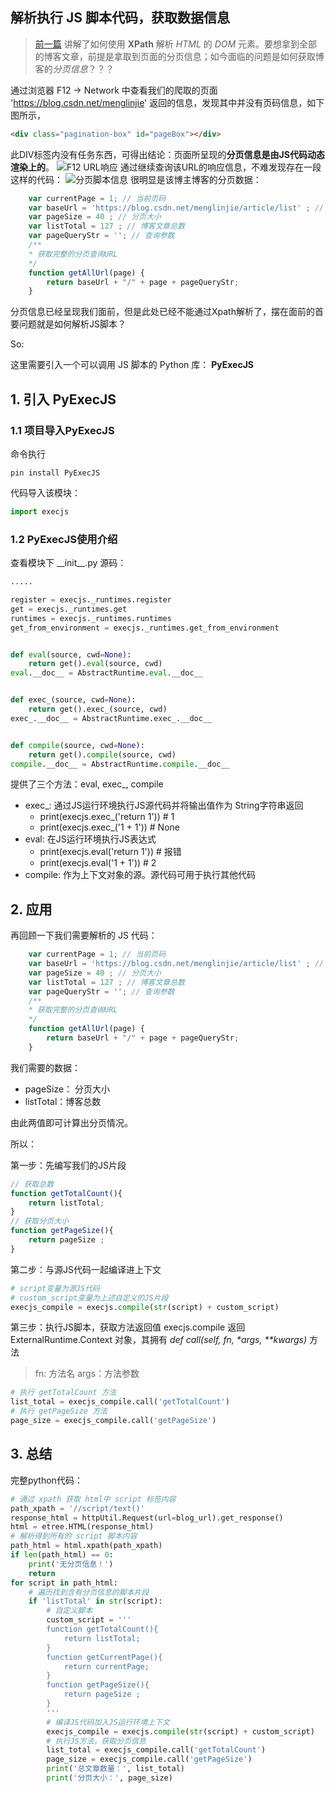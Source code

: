 ## 解析执行 JS 脚本代码，获取数据信息

> [前一篇](https://blog.csdn.net/wenka_/article/details/106587678) 讲解了如何使用 **XPath** 解析 _HTML_ 的 _DOM_ 元素。要想拿到全部的博客文章，前提是拿取到页面的分页信息；如今面临的问题是如何获取博客的*分页信息*？？？

通过浏览器 F12 -> Network 中查看我们的爬取的页面 'https://blog.csdn.net/menglinjie' 返回的信息，发现其中并没有页码信息，如下图所示，
```html
<div class="pagination-box" id="pageBox"></div>
```
此DIV标签内没有任务东西，可得出结论：页面所呈现的**分页信息是由JS代码动态渲染上的**。
![F12 URL响应](https://img-blog.csdnimg.cn/20200611133944276.png?x-oss-process=image/watermark,type_ZmFuZ3poZW5naGVpdGk,shadow_10,text_aHR0cHM6Ly9ibG9nLmNzZG4ubmV0L3dlbmthXw==,size_16,color_FFFFFF,t_70#pic_center)
通过继续查询该URL的响应信息，不难发现存在一段这样的代码：
![分页脚本信息](https://img-blog.csdnimg.cn/20200611134908446.png?x-oss-process=image/watermark,type_ZmFuZ3poZW5naGVpdGk,shadow_10,text_aHR0cHM6Ly9ibG9nLmNzZG4ubmV0L3dlbmthXw==,size_16,color_FFFFFF,t_70#pic_center)
很明显是该博主博客的分页数据：
```javascript
    var currentPage = 1; // 当前页码 
    var baseUrl = 'https://blog.csdn.net/menglinjie/article/list' ; // 分页查询URL
    var pageSize = 40 ; // 分页大小
    var listTotal = 127 ; // 博客文章总数
    var pageQueryStr = ''; // 查询参数
    /**
    * 获取完整的分页查询URL
    */
    function getAllUrl(page) {
        return baseUrl + "/" + page + pageQueryStr;
    }
```
分页信息已经呈现我们面前，但是此处已经不能通过Xpath解析了，摆在面前的首要问题就是如何解析JS脚本？

So:

这里需要引入一个可以调用 JS 脚本的 Python 库： **PyExecJS**

## 1. 引入 **PyExecJS**

### 1.1 项目导入PyExecJS
命令执行
```shell script
pin install PyExecJS
```
代码导入该模块：
```python
import execjs
```

### 1.2 PyExecJS使用介绍
查看模块下 __init\__.py 源码：
```python
.....

register = execjs._runtimes.register
get = execjs._runtimes.get
runtimes = execjs._runtimes.runtimes
get_from_environment = execjs._runtimes.get_from_environment


def eval(source, cwd=None):
    return get().eval(source, cwd)
eval.__doc__ = AbstractRuntime.eval.__doc__


def exec_(source, cwd=None):
    return get().exec_(source, cwd)
exec_.__doc__ = AbstractRuntime.exec_.__doc__


def compile(source, cwd=None):
    return get().compile(source, cwd)
compile.__doc__ = AbstractRuntime.compile.__doc__

```
提供了三个方法：eval,  exec_,  compile
- exec_: 通过JS运行环境执行JS源代码并将输出值作为 String字符串返回
    - print(execjs.exec_('return 1')) # 1
    - print(execjs.exec_('1 + 1')) # None
- eval: 在JS运行环境执行JS表达式
    - print(execjs.eval('return 1')) # 报错
    - print(execjs.eval('1 + 1')) # 2
- compile: 作为上下文对象的源。源代码可用于执行其他代码

## 2. 应用
再回顾一下我们需要解析的 JS 代码：
```javascript
    var currentPage = 1; // 当前页码 
    var baseUrl = 'https://blog.csdn.net/menglinjie/article/list' ; // 分页查询URL
    var pageSize = 40 ; // 分页大小
    var listTotal = 127 ; // 博客文章总数
    var pageQueryStr = ''; // 查询参数
    /**
    * 获取完整的分页查询URL
    */
    function getAllUrl(page) {
        return baseUrl + "/" + page + pageQueryStr;
    }
```
我们需要的数据：
- pageSize： 分页大小
- listTotal：博客总数

由此两值即可计算出分页情况。

所以：

第一步：先编写我们的JS片段
```javascript
// 获取总数
function getTotalCount(){
    return listTotal;
}
// 获取分页大小
function getPageSize(){
    return pageSize ;
}
```

第二步：与源JS代码一起编译进上下文
```python
# script变量为源JS代码
# custom_script变量为上述自定义的JS片段
execjs_compile = execjs.compile(str(script) + custom_script)
```
第三步：执行JS脚本，获取方法返回值
execjs.compile 返回 ExternalRuntime.Context 对象，其拥有 _def call(self, fn, *args, **kwargs)_ 方法
> fn: 方法名
> args：方法参数
```python
# 执行 getTotalCount 方法
list_total = execjs_compile.call('getTotalCount')
# 执行 getPageSize 方法
page_size = execjs_compile.call('getPageSize')
```

## 3. 总结

完整python代码：
```python
# 通过 xpath 获取 html中 script 标签内容
path_xpath = '//script/text()'
response_html = httpUtil.Request(url=blog_url).get_response()
html = etree.HTML(response_html)
# 解析得到所有的 script 脚本内容
path_html = html.xpath(path_xpath)
if len(path_html) == 0:
    print('无分页信息！')
    return
for script in path_html:
    # 遍历找到含有分页信息的脚本片段
    if 'listTotal' in str(script):
        # 自定义脚本
        custom_script = '''
        function getTotalCount(){
            return listTotal;
        }
        function getCurrentPage(){
            return currentPage;
        }
        function getPageSize(){
            return pageSize ;
        }
        '''
        # 编译JS代码加入JS运行环境上下文
        execjs_compile = execjs.compile(str(script) + custom_script)
        # 执行JS方法，获取分页信息
        list_total = execjs_compile.call('getTotalCount')
        page_size = execjs_compile.call('getPageSize')
        print('总文章数量：', list_total)
        print('分页大小：', page_size)
```
